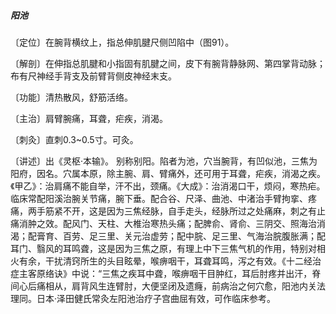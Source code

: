 ##### 阳池

〔定位〕在腕背横纹上，指总伸肌腱尺侧凹陷中（图91）。

〔解剖〕在伸指总肌腱和小指固有肌腱之间，皮下有腕背静脉网、第四掌背动脉；布有尺神经手背支及前臂背侧皮神经末支。

〔功能〕清热散风，舒筋活络。

〔主治〕肩臂腕痛，耳聋，疟疾，消渴。

〔刺灸〕直刺0.3~0.5寸。可灸。

〔讲述〕出《灵枢·本输》。 别称别阳。陷者为池，穴当腕背，有凹似池，三焦为阳府，因名。穴属本原，除主腕、肩、臂痛外，还可用于耳聋，疟疾，消渴之疾。《甲乙》：治肩痛不能自举，汗不出，颈痛。《大成》：治消渴口干，烦闷，寒热疟。临床常配阳溪治腕关节痛，腕下垂。配合谷、尺泽、曲池、中渚治手臂拘挛、疼痛，两手筋紧不开，这是因为三焦经脉，自手走头，经脉所过之处痛麻，刺之有止痛消肿之效。配风门、天柱、大椎治寒热头痛；配脾俞、肾俞、三阴交、照海治消渴；配膏育、百劳、足三里、关元治虚劳；配中脘、足三里、气海治脘腹胀满；配耳门、翳风的耳鸣聋，这是因为三焦之原，有理上中下三焦气机的作用，特别对相火有余，干扰清窍所生的头目眩晕，喉痹咽干，耳聋耳鸣，泻之有效。《十二经治症主客原络诀》中说：“三焦之疾耳中聋，喉痹咽干目肿红，耳后肘疼并出汗，脊间心后痛相从，肩背风生连臂肘，大便坚闭及遗癃，前病治之何穴愈，阳池内关法理同。日本·泽田健氏常灸左阳池治疗子宫曲屈有效，可作临床参考。

